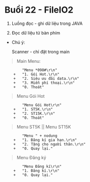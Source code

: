 # Buổi 22 - FileIO2

1. Luồng đọc - ghi dữ liệu trong JAVA


2. Đọc dữ liệu từ bàn phím

- Chú ý:
    
    Scanner - chỉ đặt trong main 

> Main Menu:
```
        "Menu *098#\r\n" 
    +   "1. Gói Hot.\r\n" 
    +   "2. Siêu ưu đãi data.\r\n" 
    +   "3. Miễn phí thoại.\r\n"
    +   "0. Thoát"
```

> Menu Gói Hot
```
        "Menu Gói Hot\r\n" 
    +   "1. ST5K.\r\n" 
    +   "2. ST15K.\r\n" 
    +   "0. Thoát"
```

> Menu ST5K || Menu ST15K
```
        "Menu " + nodung
    +   "1. Đăng kí gia hạn.\r\n" 
    +   "2. Tặng cho người thân.\r\n" 
    +   "0. Quay lại." 
```

> Menu Đăng ký
```
        "Menu Đăng kí\r\n" 
    +   "1. Đăng kí.\r\n" 
    +   "0. Quay lại."
```


